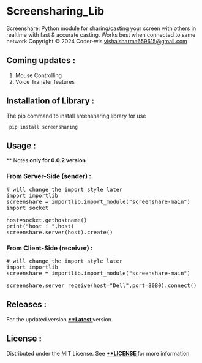 # Screensharing_Lib
Screenshare: Python module for sharing/casting your screen with others in realtime with
fast &amp; accurate casting. Works best when connected to same network  Copyright © 2024 Coder-wis
<vishalsharma659615@gmail.com>

## Coming updates :
<ol>
  <li> Mouse Controlling </li>
  <li> Voice Transfer features </li>
</ol>

## Installation of Library :
The pip command to install sreensharing library for use
<pre><code> pip install screensharing </code></pre>

## Usage :
\*\* Notes **only for 0.0.2 version**
### From Server-Side (sender) :

<pre lang='sh'>
# will change the import style later
import importlib
screenshare = importlib.import_module("screenshare-main")
import socket

host=socket.gethostname()
print("host : ",host)
screenshare.server(host).create()
</pre>

### From Client-Side (receiver) :

<pre lang='sh'>
# will change the import style later
import importlib
screenshare = importlib.import_module("screenshare-main")

screenshare.server_receive(host="Dell",port=8080).connect()
</pre>

## Releases :
For the updated version <b><a href="https://pypi.org/project/screensharing/"> \*\*Latest </a></b> version.

## License :
Distributed under the MIT License. See <b><a href="https://github.com/Vishal24102002/screenshare_lib/blob/main/LICENSE"> \*\*LICENSE </a></b>for more information.
